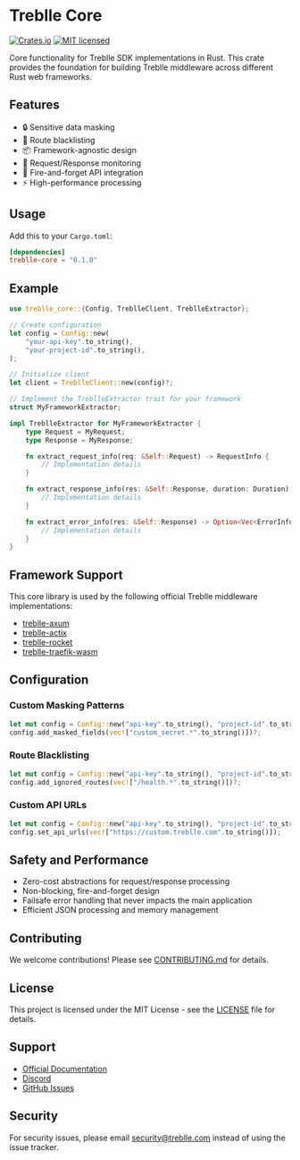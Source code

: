 # Treblle Core

[![Crates.io][crates-badge]][crates-url]
[![MIT licensed][mit-badge]][mit-url]

[crates-badge]: https://img.shields.io/crates/v/treblle-core.svg
[crates-url]: https://crates.io/crates/treblle-core
[mit-badge]: https://img.shields.io/badge/license-MIT-blue.svg
[mit-url]: https://github.com/Treblle/treblle-rust/blob/main/LICENSE

Core functionality for Treblle SDK implementations in Rust. This crate provides the foundation for building Treblle middleware across different Rust web frameworks.

## Features

- 🔒 Sensitive data masking
- 🚦 Route blacklisting
- 📦 Framework-agnostic design
- 🔄 Request/Response monitoring
- 🎯 Fire-and-forget API integration
- ⚡ High-performance processing

## Usage

Add this to your `Cargo.toml`:

```toml
[dependencies]
treblle-core = "0.1.0"
```

## Example

```rust
use treblle_core::{Config, TreblleClient, TreblleExtractor};

// Create configuration
let config = Config::new(
    "your-api-key".to_string(),
    "your-project-id".to_string(),
);

// Initialize client
let client = TreblleClient::new(config)?;

// Implement the TreblleExtractor trait for your framework
struct MyFrameworkExtractor;

impl TreblleExtractor for MyFrameworkExtractor {
    type Request = MyRequest;
    type Response = MyResponse;

    fn extract_request_info(req: &Self::Request) -> RequestInfo {
        // Implementation details
    }

    fn extract_response_info(res: &Self::Response, duration: Duration) -> ResponseInfo {
        // Implementation details
    }

    fn extract_error_info(res: &Self::Response) -> Option<Vec<ErrorInfo>> {
        // Implementation details
    }
}
```

## Framework Support

This core library is used by the following official Treblle middleware implementations:

- [treblle-axum](https://crates.io/crates/treblle-axum)
- [treblle-actix](https://crates.io/crates/treblle-actix)
- [treblle-rocket](https://crates.io/crates/treblle-rocket)
- [treblle-traefik-wasm](https://crates.io/crates/treblle-traefik-wasm)

## Configuration

### Custom Masking Patterns

```rust
let mut config = Config::new("api-key".to_string(), "project-id".to_string());
config.add_masked_fields(vec!["custom_secret.*".to_string()])?;
```

### Route Blacklisting

```rust
let mut config = Config::new("api-key".to_string(), "project-id".to_string());
config.add_ignored_routes(vec!["/health.*".to_string()])?;
```

### Custom API URLs

```rust
let mut config = Config::new("api-key".to_string(), "project-id".to_string());
config.set_api_urls(vec!["https://custom.treblle.com".to_string()]);
```

## Safety and Performance

- Zero-cost abstractions for request/response processing
- Non-blocking, fire-and-forget design
- Failsafe error handling that never impacts the main application
- Efficient JSON processing and memory management

## Contributing

We welcome contributions! Please see [CONTRIBUTING.md](../CONTRIBUTING.md) for details.

## License

This project is licensed under the MIT License - see the [LICENSE](../LICENSE) file for details.

## Support

- [Official Documentation](https://docs.treblle.com)
- [Discord](https://treblle.com/chat)
- [GitHub Issues](https://github.com/Treblle/treblle-rust/issues)

## Security

For security issues, please email security@treblle.com instead of using the issue tracker.
